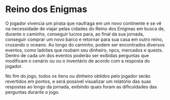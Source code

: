 # Reino dos Enigmas

O jogador vivencia um pirata que naufraga em um novo continente e se vê na necessidade de viajar pelas cidades do Reino dos Enigmas em busca de, durante o caminho, conseguir lucros para, ao final da sua jornada, conseguir comprar um novo barco e retornar para sua casa em outro reino, cruzando o oceano. Ao longo do caminho, podem ser encontrados diversos eventos, como ladrões que roubam seu dinheiro, npcs, mercados e quests. Dentro de cada um dos eventos poderão ser exibidas perguntas que modificam o cenário ou ou o inventário de acordo com a resposta do jogador.

No fim do jogo, todos os itens ou dinheiro obtidos pelo jogador serão revertidos em pontos, e será possível visualizar um relatório das suas respostas ao longo da jornada, exibindo quais foram as dificuldades das perguntas durante o jogo.
